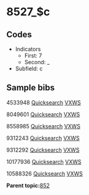 # 8527\_$c

## Codes

-   Indicators
    -   First: 7
    -   Second: \_
-   Subfield: c

## Sample bibs

4533948 [Quicksearch](https://search.library.yale.edu/catalog/4533948) [VXWS](http://prodorbis.library.yale.edu:7014/vxws/GetHoldingsService?bibId=4533948)

8049601 [Quicksearch](https://search.library.yale.edu/catalog/8049601) [VXWS](http://prodorbis.library.yale.edu:7014/vxws/GetHoldingsService?bibId=8049601)

8558985 [Quicksearch](https://search.library.yale.edu/catalog/8558985) [VXWS](http://prodorbis.library.yale.edu:7014/vxws/GetHoldingsService?bibId=8558985)

9312243 [Quicksearch](https://search.library.yale.edu/catalog/9312243) [VXWS](http://prodorbis.library.yale.edu:7014/vxws/GetHoldingsService?bibId=9312243)

9312292 [Quicksearch](https://search.library.yale.edu/catalog/9312292) [VXWS](http://prodorbis.library.yale.edu:7014/vxws/GetHoldingsService?bibId=9312292)

10177936 [Quicksearch](https://search.library.yale.edu/catalog/10177936) [VXWS](http://prodorbis.library.yale.edu:7014/vxws/GetHoldingsService?bibId=10177936)

10588326 [Quicksearch](https://search.library.yale.edu/catalog/10588326) [VXWS](http://prodorbis.library.yale.edu:7014/vxws/GetHoldingsService?bibId=10588326)

**Parent topic:**[852](../../tags/852/852.md)

